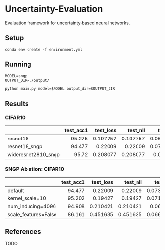 # Uncertainty-Evaluation

Evaluation framework for uncertainty-based neural networks.


## Setup
```
conda env create -f environment.yml
```

## Running
```
MODEL=sngp
OUTPUT_DIR=./output/

python main.py model=$MODEL output_dir=$OUTPUT_DIR
```


## Results

### CIFAR10
|                     |   test_acc1 |   test_loss |   test_nll |   test_tce |   test_mce |   test_SVHN_entropy_auroc |   test_SVHN_entropy_aupr |
|:--------------------|------------:|------------:|-----------:|-----------:|-----------:|--------------------------:|-------------------------:|
| resnet18            |      95.275 |    0.197757 |   0.197757 |  0.0695829 |  0.0447987 |                  0.880982 |                 0.869589 |
| resnet18_sngp       |      94.477 |    0.22009  |   0.22009  |  0.0738159 |  0.0460703 |                  0.863937 |                 0.85443  |
| wideresnet2810_sngp |      95.72  |    0.208077 |   0.208077 |  0.070292  |  0.042647  |                       --- |                      --- |

### SNGP Ablation: CIFAR10

|                      |   test_acc1 |   test_loss |   test_nll |   test_tce |   test_mce |   test_SVHN_entropy_auroc |   test_SVHN_entropy_aupr |
|:---------------------|------------:|------------:|-----------:|-----------:|-----------:|--------------------------:|-------------------------:|
| default              |      94.477 |    0.22009  |   0.22009  |  0.0738159 |  0.0460703 |                  0.863937 |                 0.85443  |
| kernel_scale=10      |      95.202 |    0.19427  |   0.19427  |  0.0716748 |  0.0448753 |                  0.876433 |                 0.866152 |
| num_inducing=4096    |      94.908 |    0.210421 |   0.210421 |  0.069614  |  0.044008  |                  0.868013 |                 0.859462 |
| scale_features=False |      86.161 |    0.451635 |   0.451635 |  0.0669977 |  0.0473571 |                  0.799947 |                 0.746378 |


## References

TODO

